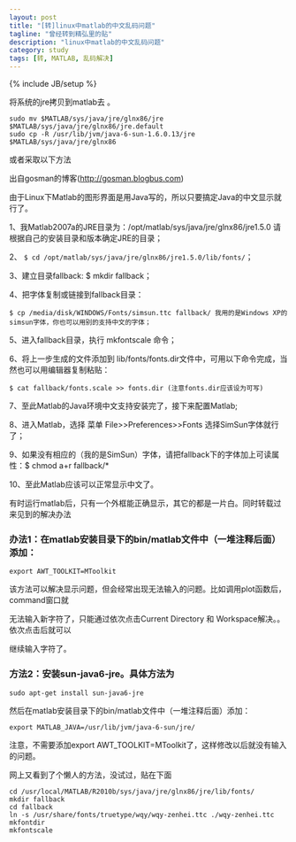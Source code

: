 ```yaml
---
layout: post
title: "[转]linux中matlab的中文乱码问题"
tagline: "曾经转到精弘里的贴"
description: "linux中matlab的中文乱码问题"
category: study
tags: [转, MATLAB, 乱码解决]
---
```

{% include JB/setup %}

将系统的jre拷贝到matlab去 。

	sudo mv $MATLAB/sys/java/jre/glnx86/jre $MATLAB/sys/java/jre/glnx86/jre.default
	sudo cp -R /usr/lib/jvm/java-6-sun-1.6.0.13/jre $MATLAB/sys/java/jre/glnx86

或者采取以下方法

出自gosman的博客(http://gosman.blogbus.com)

由于Linux下Matlab的图形界面是用Java写的，所以只要搞定Java的中文显示就行了。

1、我Matlab2007a的JRE目录为：/opt/matlab/sys/java/jre/glnx86/jre1.5.0 
请根据自己的安装目录和版本确定JRE的目录；

2、 `$ cd /opt/matlab/sys/java/jre/glnx86/jre1.5.0/lib/fonts/`；

3、建立目录fallback: $ mkdir fallback；

4、把字体复制或链接到fallback目录：

	$ cp /media/disk/WINDOWS/Fonts/simsun.ttc fallback/ 我用的是Windows XP的simsun字体，你也可以用别的支持中文的字体；

5、进入fallback目录，执行 mkfontscale 命令；

6、将上一步生成的文件添加到 lib/fonts/fonts.dir文件中，可用以下命令完成，当然也可以用编辑器复制粘贴：

	$ cat fallback/fonts.scale >> fonts.dir (注意fonts.dir应该设为可写)

7、至此Matlab的Java环境中文支持安装完了，接下来配置Matlab;

8、进入Matlab，选择 菜单 File>>Preferences>>Fonts 选择SimSun字体就行了；

9、如果没有相应的（我的是SimSun）字体，请把fallback下的字体加上可读属性：$ chmod a+r fallback/*

10、至此Matlab应该可以正常显示中文了。

有时运行matlab后，只有一个外框能正确显示，其它的都是一片白。同时转载过来见到的解决办法

### 办法1：在matlab安装目录下的bin/matlab文件中（一堆注释后面）添加：

	export AWT_TOOLKIT=MToolkit

该方法可以解决显示问题，但会经常出现无法输入的问题。比如调用plot函数后，command窗口就

无法输入新字符了，只能通过依次点击Current Directory 和 Workspace解决。。依次点击后就可以

继续输入字符了。

### 方法2：安装sun-java6-jre。具体方法为

	sudo apt-get install sun-java6-jre

然后在matlab安装目录下的bin/matlab文件中（一堆注释后面）添加：

	export MATLAB_JAVA=/usr/lib/jvm/java-6-sun/jre/

注意，不需要添加export AWT_TOOLKIT=MToolkit了，这样修改以后就没有输入的问题。






网上又看到了个懒人的方法，没试过，贴在下面

	cd /usr/local/MATLAB/R2010b/sys/java/jre/glnx86/jre/lib/fonts/
	mkdir fallback
	cd fallback
	ln -s /usr/share/fonts/truetype/wqy/wqy-zenhei.ttc ./wqy-zenhei.ttc
	mkfontdir
	mkfontscale
